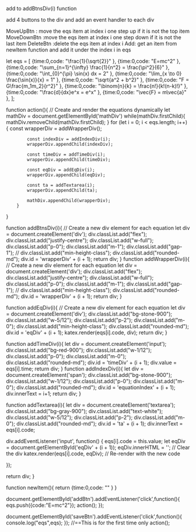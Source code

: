 add to addBtnsDiv(i) function

add 4  buttons to the div and add an event handler to each div

MoveUpBtn : move the eqs item at index i one step up if it is not the top item
MoveDownBtn :move the eqs item at index i one step down if it is not the last item
DeleteBtn :delete the eqs item at index i
Add: get an item from newItem function and add it under the index i in eqs 


  let eqs = [
{time:0,code: "\\frac{1}{\\sqrt{2}}" },
{time:0,code: "E=mc^2" },
{time:0,code: "\\sum_{n=1}^{\\infty} \\frac{1}{n^2} = \\frac{\\pi^2}{6}" },
{time:0,code: "\\int_{0}^{\\pi} \\sin(x) dx = 2" },
{time:0,code: "\\lim_{x \\to 0} \\frac{\\sin(x)}{x} = 1" },
{time:0,code: "\\sqrt{a^2 + b^2}" },
{time:0,code: "F = G\\frac{m_1m_2}{r^2}" },
{time:0,code: "\\binom{n}{k} = \\frac{n!}{k!(n-k)!}" },
{time:0,code: "\\frac{d}{dx}e^x = e^x" },
{time:0,code: "\\vec{F} = m\\vec{a}" },
];

 function action(){
 // Create and render the equations dynamically
 let mathDiv = document.getElementById('mathDiv')
    while(mathDiv.firstChild){
    mathDiv.removeChild(mathDiv.firstChild);
    }
        for (let i = 0; i < eqs.length; i++) {
        const wrapperDiv = addWrapperDiv();
            
            const indexDiv = addIndexDiv(i);
            wrapperDiv.appendChild(indexDiv);            
            
            const timeDiv = addTimeDiv(i);
            wrapperDiv.appendChild(timeDiv);            

            const eqDiv = addEqDiv(i);
            wrapperDiv.appendChild(eqDiv);            
            
            const ta = addTextarea(i);
            wrapperDiv.appendChild(ta);            
            
            mathDiv.appendChild(wrapperDiv);            
        }
 }

function addBtnsDiv(i){
            // Create a new div element for each equation
            let div = document.createElement('div');
            div.classList.add("flex");
            div.classList.add("justify-centre");
            div.classList.add("w-full");
            div.classList.add("p-0");
            div.classList.add("m-1");
            div.classList.add("gap-1");
            // div.classList.add("min-height-class");
            div.classList.add("rounded-md");
            div.id = 'wrapperDiv' + (i + 1);
            return div;
}
function addWrapperDiv(i){
            // Create a new div element for each equation
            let div = document.createElement('div');
            div.classList.add("flex");
            div.classList.add("justify-centre");
            div.classList.add("w-full");
            div.classList.add("p-0");
            div.classList.add("m-1");
            div.classList.add("gap-1");
            // div.classList.add("min-height-class");
            div.classList.add("rounded-md");
            div.id = 'wrapperDiv' + (i + 1);
            return div;
}

function addEqDiv(i){
            // Create a new div element for each equation
            let div = document.createElement('div');
            div.classList.add("bg-stone-900");
            div.classList.add("w-5/12");
            div.classList.add("p-2");
            div.classList.add("m-0");
            div.classList.add("min-height-class");
            div.classList.add("rounded-md");
            div.id = 'eqDiv' + (i + 1);
            katex.render(eqs[i].code, div);
            return div;
}

function addTimeDiv(i){
  let div = document.createElement('input');
            div.classList.add("bg-red-900");
            div.classList.add("w-1/12");
            div.classList.add("p-0");
            div.classList.add("m-0");
            div.classList.add("rounded-md");
            div.id = 'timeDiv' + (i + 1);
            div.value = eqs[i].time;
            return div;
}
function addIndexDiv(i){
  let div = document.createElement('span');
            div.classList.add("bg-stone-900");
            div.classList.add("w-1/12");
            div.classList.add("p-0");
            div.classList.add("m-0");
            div.classList.add("rounded-md");
            div.id = 'equationIndex' + (i + 1);
            div.innerText = i+1;
            return div;
}

function addTextarea(i){
  let div = document.createElement('textarea');
  div.classList.add("bg-gray-900");
  div.classList.add("text-white");
  div.classList.add("w-5/12");
  div.classList.add("p-2");
  div.classList.add("m-0");
  div.classList.add("rounded-md");
  div.id = 'ta' + (i + 1);
  div.innerText = eqs[i].code;
  
  div.addEventListener('input', function() {
    eqs[i].code = this.value;
    let eqDiv = document.getElementById('eqDiv' + (i + 1));
    eqDiv.innerHTML = ''; // Clear the div
    katex.render(eqs[i].code, eqDiv); // Re-render with the new code

  });

  return div;
}

function newItem(){
    return {time:0,code: "" }
}


document.getElementById('addBtn').addEventListener('click',function(){
    eqs.push({code:"E=mc^2"});
action();
});

document.getElementById('saveBtn').addEventListener('click',function(){
    console.log("eqs",eqs);
});
//==This is for the first time only
action();
